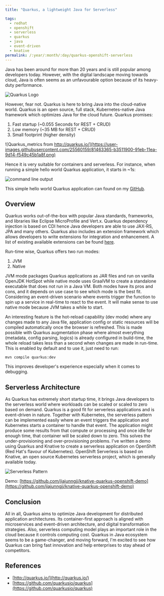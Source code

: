 ```yaml
---
title: "Quarkus, a lightweight Java for Serverless"

tags:
  - redhat
  - openshift
  - serverless
  - quarkus
  - java
  - event-driven 
  - knative
permalink: /:year/:month/:day/quarkus-openshift-serverless
---
```

Java has been around for more than 20 years and is still popular among developers today. However, with the digital landscape moving towards cloud, Java
is often seems as an unfavourable option because of its heavy-duty performance.

![Quarkus Logo](https://user-images.githubusercontent.com/25560159/81423897-ad295100-9187-11ea-8baf-94e0e232fb88.png)

However, fear not. Quarkus is here to bring Java into the cloud-native world. Quarkus is an open source, full stack, Kubernetes-native Java framework which optimizes Java for
the cloud future. Quarkus promises:

 1. Fast startup (~0.055 Seconds for REST + CRUD)
 2. Low memory (~35 MB for REST + CRUD)
 3. Small footprint (higher density)

![Quarkus_metrics from http://quarkus.io/](https://user-images.githubusercontent.com/25560159/81463365-b3511900-91eb-11ea-9d14-f549c45b1a8f.png)
  
Hence it is very suitable for containers and serverless. For instance, when running a simple hello world Quarkus application, it starts in ~1s:

![command line output](https://user-images.githubusercontent.com/25560159/81528510-76be2280-938f-11ea-9948-e4ea099e6ad6.png)

This simple hello world Quarkus application can found on my [GitHub](https://github.com/jiajunngjj/quarkus-helloworld). 

## Overview
Quarkus works out-of-the-box with popular Java standards, frameworks, and libraries like Eclipse MicroProfile and Vert.x. Quarkus dependency injection is based 
on CDI hence Java developers are able to use JAX-RS, JPA and many others. Quarkus also includes an extension framework which allows 
developers to write extensions for integration and enhancement. A list of existing available extensions can be found [here](https://github.com/quarkusio/quarkus/tree/master/extensions).

Run-time wise, Quarkus offers two run modes: 
1. JVM 
2. Native

JVM mode packages Quarkus applications as JAR files and run on vanilla OpenJDK HotSpot while native mode uses GraalVM to create a standalone executable that does not
run in a Java VM. Both modes have its pros and cons, and it depends on use case to see which mode is the best fit. Considering an event-driven scenario where events trigger the function 
to spin up a service in real-time to react to the event. It will make sense to use native mode because JVM takes a while to start.

An interesting feature is the hot-reload capability (dev mode) where any changes made to any Java file, application config or static 
resources will be compiled automatically once the browser is refreshed. This is made possible with Quarkus augmentation phase where almost everything (metadata, 
config parsing, logics) is already configured in build-time, the whole reload takes less than a second when changes are made in run-time.  This is enabled by default and to use it, just need to run:
```
mvn compile quarkus:dev
```
This improves developer's experience especially when it comes to debugging. 

## Serverless Architecture
As Quarkus has extremely short startup time, it brings Java developers to the serverless world where workloads can be scaled or scaled to zero based on demand. 
Quarkus is a good fit for serverless applications and is event-driven in nature. Together with Kubernetes, the serverless pattern can be implemented easily where
an event triggers the application and Kubernetes starts a container to handle that event. The application might produce some results from that compute or 
processing and once idle for enough time, that container will be scaled down to zero. This solves the under-provisioning and over-provisioning problems. I've written
a demo using Quarkus and Knative to create a serverless application on OpenShift (Red Hat's flavour of Kubernetes). OpenShift Serverless is based on Knative, an open 
source Kubernetes serverless project, which is generally available today. 

![Serverless Pattern](https://user-images.githubusercontent.com/25560159/81521596-40c27380-937a-11ea-9e3d-bb3ec9a048b1.png)

Demo: [https://github.com/jiajunngjj/knative-quarkus-openshift-demo](https://github.com/jiajunngjj/knative-quarkus-openshift-demo)

## Conclusion
All in all, Quarkus aims to optimize Java development for distributed application architectures. Its container-first approach is aligned with microservices and event-driven
architecture, and digital transformation strategies. Also, serverless computing model plays an important role in the cloud because it controls computing cost.
Quarkus in Java ecosystem seems to be a game-changer, and moving forward, I'm excited to see how Quarkus can bring fast innovation and help enterprises to stay ahead of competitors.

## References
* [http://quarkus.io/](http://quarkus.io/)
* [https://github.com/quarkusio/quarkus](https://github.com/quarkusio/quarkus)
